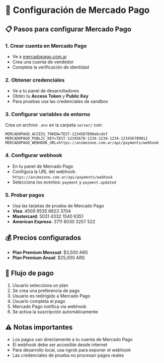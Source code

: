 # 🔧 Configuración de Mercado Pago

## 📋 Pasos para configurar Mercado Pago

### 1. Crear cuenta en Mercado Pago
- Ve a [mercadopago.com.ar](https://mercadopago.com.ar)
- Crea una cuenta de vendedor
- Completa la verificación de identidad

### 2. Obtener credenciales
- Ve a tu panel de desarrolladores
- Obtén tu **Access Token** y **Public Key**
- Para pruebas usa las credenciales de sandbox

### 3. Configurar variables de entorno
Crea un archivo `.env` en la carpeta `server/` con:

```env
MERCADOPAGO_ACCESS_TOKEN=TEST-1234567890abcdef
MERCADOPAGO_PUBLIC_KEY=TEST-12345678-1234-1234-1234-123456789012
MERCADOPAGO_WEBHOOK_URL=https://animezone.com.ar/api/payments/webhook
```

### 4. Configurar webhook
- En tu panel de Mercado Pago
- Configura la URL del webhook: `https://animezone.com.ar/api/payments/webhook`
- Selecciona los eventos: `payment` y `payment.updated`

### 5. Probar pagos
- Usa las tarjetas de prueba de Mercado Pago
- **Visa**: 4509 9535 6623 3704
- **Mastercard**: 5031 4332 1540 6351
- **American Express**: 3711 8030 3257 522

## 💰 Precios configurados
- **Plan Premium Mensual**: $3,500 ARS
- **Plan Premium Anual**: $25,000 ARS

## 🔄 Flujo de pago
1. Usuario selecciona un plan
2. Se crea una preferencia de pago
3. Usuario es redirigido a Mercado Pago
4. Usuario completa el pago
5. Mercado Pago notifica via webhook
6. Se activa la suscripción automáticamente

## ⚠️ Notas importantes
- Los pagos van directamente a tu cuenta de Mercado Pago
- El webhook debe ser accesible desde internet
- Para desarrollo local, usa ngrok para exponer el webhook
- Las credenciales de prueba no procesan pagos reales
